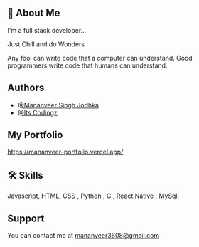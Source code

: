 ## 🚀 About Me
I'm a full stack developer...

Just Chill and do Wonders

Any fool can write code that a computer can understand. Good programmers write code that humans can understand.
## Authors

- [@Mananveer Singh Jodhka](https://github.com/manan17890)
- [@Its Codingz](https://github.com/its-codingz)


## My Portfolio

https://mananveer-portfolio.vercel.app/


## 🛠 Skills
Javascript, HTML, CSS , Python , C , React Native , MySql.


## Support

You can contact me at mananveer3608@gmail.com

